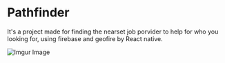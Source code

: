 # Pathfinder
It's a project made for finding the nearset job porvider to help for who you looking for,
using firebase and geofire by React native.

![Imgur Image](https://i.ibb.co/frQVFDD/Pathfinder.png)

